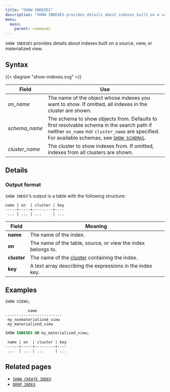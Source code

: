 ```yaml
---
title: "SHOW INDEXES"
description: "SHOW INDEXES provides details about indexes built on a source, view, or materialized view"
menu:
  main:
    parent: commands
---
```


`SHOW INDEXES` provides details about indexes built on a source, view, or materialized view.

## Syntax

{{< diagram "show-indexes.svg" >}}

Field | Use
------|-----
_on&lowbar;name_ | The name of the object whose indexes you want to show. If omitted, all indexes in the cluster are shown.
_schema&lowbar;name_ | The schema to show objects from. Defaults to first resolvable schema in the search path if neither `on_name` nor `cluster_name` are specified. For available schemas, see [`SHOW SCHEMAS`](../show-schemas).
_cluster&lowbar;name_ | The cluster to show indexes from. If omitted, indexes from all clusters are shown.

## Details

### Output format

`SHOW INDEX`'s output is a table with the following structure:

```nofmt
name | on  | cluster | key
-----+-----+---------+----
 ... | ... | ...     | ...
```

Field | Meaning
------|--------
**name** | The name of the index.
**on** | The name of the table, source, or view the index belongs to.
**cluster** | The name of the [cluster](/overview/key-concepts/#clusters) containing the index.
**key** | A text array describing the expressions in the index key.

## Examples

```sql
SHOW VIEWS;
```
```nofmt
          name
-------------------------
 my_nonmaterialized_view
 my_materialized_view
```

```sql
SHOW INDEXES ON my_materialized_view;
```
```nofmt
 name | on  | cluster | key
------+-----+---------+----
 ...  | ... | ...     | ...
```

## Related pages

- [`SHOW CREATE INDEX`](../show-create-index)
- [`DROP INDEX`](../drop-index)
